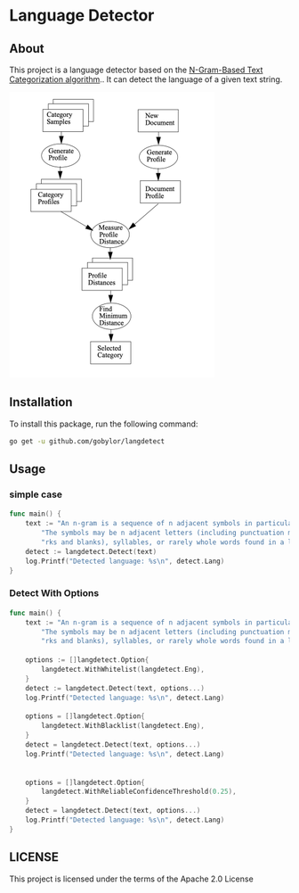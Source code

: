 # Language Detector



## About

This project is a language detector based on the [N-Gram-Based Text Categorization algorithm](https://dsacl3-2019.github.io/materials/CavnarTrenkle.pdf).. It can detect the language of a given text string.

<img src="images/README.assets//image-20240516195216980.png" alt="image-20240516195216980" style="zoom:50%;" />





## Installation

To install this package, run the following command:

```sh
go get -u github.com/gobylor/langdetect
```





## Usage

### simple case

```go
func main() {
	text := "An n-gram is a sequence of n adjacent symbols in particular order." +
		"The symbols may be n adjacent letters (including punctuation ma" +
		"rks and blanks), syllables, or rarely whole words found in a language dataset"
	detect := langdetect.Detect(text)
	log.Printf("Detected language: %s\n", detect.Lang)
}

```





### Detect With Options

```go
func main() {
	text := "An n-gram is a sequence of n adjacent symbols in particular order." +
		"The symbols may be n adjacent letters (including punctuation ma" +
		"rks and blanks), syllables, or rarely whole words found in a language dataset"

	options := []langdetect.Option{
		langdetect.WithWhitelist(langdetect.Eng),
	}
    detect := langdetect.Detect(text, options...)
	log.Printf("Detected language: %s\n", detect.Lang)

	options = []langdetect.Option{
		langdetect.WithBlacklist(langdetect.Eng),
	}
	detect = langdetect.Detect(text, options...)
	log.Printf("Detected language: %s\n", detect.Lang)
	

	options = []langdetect.Option{
		langdetect.WithReliableConfidenceThreshold(0.25),
	}
	detect = langdetect.Detect(text, options...)
	log.Printf("Detected language: %s\n", detect.Lang)
}

```




## LICENSE

This project is licensed under the terms of the Apache 2.0 License 



